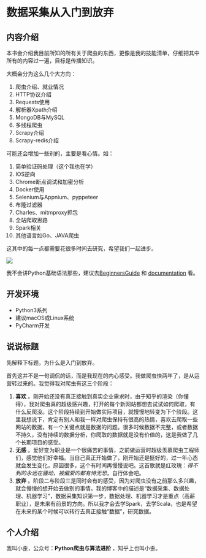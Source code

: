 数据采集从入门到放弃
====================

## 内容介绍

本书会介绍我目前所知的所有关于爬虫的东西，更像是我的技能清单，仔细把其中所有的内容过一遍，目标是传播知识。

大概会分为这么几个大方向：

1. 爬虫介绍、就业情况
2. HTTP协议介绍
3. Requests使用
4. 解析器Xpath介绍
5. MongoDB与MySQL
6. 多线程爬虫
7. Scrapy介绍
8. Scrapy-redis介绍

可能还会增加一些别的，主要是看心情。如：

1. 简单验证码处理（这个我也在学）
2. IOS逆向
3. Chrome断点调试和加密分析
4. Docker使用
5. Selenium与Appnium、pyppeteer
6. 布隆过滤器
7. Charles、mitmproxy抓包
8. 全站爬取思路
9. Spark相关
10. 其他语言如Go、JAVA爬虫



这其中的每一点都需要花很多时间去研究，希望我们一起进步。

![](https://ws3.sinaimg.cn/large/006tKfTcly1g077kx4c26j308c04oaa8.jpg)



我不会讲Python基础语法那些，建议去[BeginnersGuide](https://wiki.python.org/moin/BeginnersGuide/Programmers) 和 [documentation](https://docs.python.org/3/) 看。



## 开发环境

- Python3系列
- 建议macOS或Linux系统
- PyCharm开发



说说标题
----

先解释下标题，为什么是入门到放弃。

首先这并不是一句调侃的话，而是我现在的内心感受。我做爬虫快两年了，是从运营转过来的。我觉得我对爬虫有这三个阶段：

1. **喜欢** 。刚开始还没有真正接触到真实企业需求时，由于知乎的渲染（你懂得），我对爬虫真的超级感兴趣，打开的每个新网站都想去试试如何爬取，有什么反爬没。这个阶段持续到开始做实际项目，就慢慢地转变为下个阶段。这里我想说下，肯定有别人和我一样对爬虫保持有很高的热情，喜欢去爬取一些网站的数据，有一个关键点就是数据的问题。很多时候数据不完整，或者数据不持久，没有持续的数据分析，你爬取的数据就是没有价值的，这是我做了几个长期项目的感受。
2. **无感** 。爱好变为职业是一个很痛苦的事情，之前做运营时超级羡慕爬虫工程师们，感觉他们好幸福。当自己真正开始做了，刚开始还是挺好的，过一年心态就会发生变化，原因很多，这个有时间再慢慢说吧。这首歌就是红玫瑰：*得不到的永远在骚动，被偏爱的都有恃无恐*，自行体会吧。
3. **放弃** 。阶段二与阶段三是同时会有的感受，因为对爬虫没有之前那么多兴趣，就会慢慢的想开始去做别的事情。我的博客中的描述是“数据采集、数据处理、机器学习”，数据采集知识第一步，数据处理、机器学习才是重点（高薪职业），是未来有前景的方向。所以我才会去学Spark，去学Scala，也是希望在未来的某个时候可以转行去真正接触“数据”，研究数据。

个人介绍
--------

我叫小歪，公众号：**Python爬虫与算法进阶** ，知乎上也叫小歪。